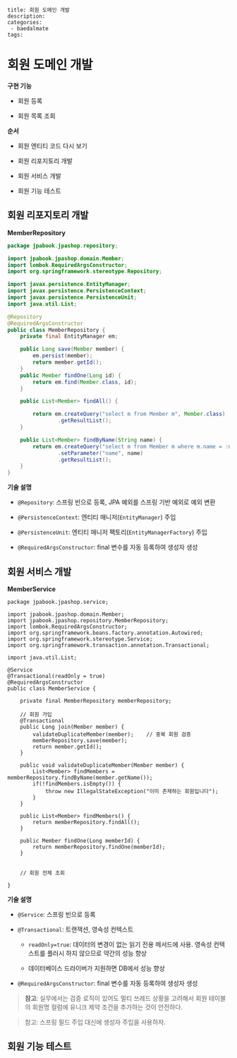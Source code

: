 ```
title: 회원 도메인 개발
description:
categories:
 - baedalmate
tags:
```

# 회원 도메인 개발

**구현 기능**

- 회원 등록

- 회원 목록 조회

**순서**

- 회원 엔티티 코드 다시 보기

- 회원 리포지토리 개발

- 회원 서비스 개발

- 회원 기능 테스트

## 회원 리포지토리 개발

**MemberRepository**

```java
package jpabook.jpashop.repository;

import jpabook.jpashop.domain.Member;
import lombok.RequiredArgsConstructor;
import org.springframework.stereotype.Repository;

import javax.persistence.EntityManager;
import javax.persistence.PersistenceContext;
import javax.persistence.PersistenceUnit;
import java.util.List;

@Repository
@RequiredArgsConstructor
public class MemberRepository {
    private final EntityManager em;

    public Long save(Member member) {
        em.persist(member);
        return member.getId();
    }
    public Member findOne(Long id) {
        return em.find(Member.class, id);
    }

    public List<Member> findAll() {

        return em.createQuery("select m from Member m", Member.class)
                .getResultList();
    }

    public List<Member> findByName(String name) {
        return em.createQuery("select m from Member m where m.name = :name", Member.class)
                .setParameter("name", name)
                .getResultList();
    }
}
```

**기술 설명**

- `@Repository`: 스프링 빈으로 등록, JPA 예외를 스프링 기반 예외로 예외 변환

- `@PersistenceContext`: 엔티티 매니저(`EntityManager`) 주입

- `@PersistenceUnit`: 엔티티 매니저 팩토리(`EntityManagerFactory`) 주입

- `@RequiredArgsConstructor`: final 변수를 자동 등록하여 생성자 생성

## 회원 서비스 개발

**MemberService**

```
package jpabook.jpashop.service;

import jpabook.jpashop.domain.Member;
import jpabook.jpashop.repository.MemberRepository;
import lombok.RequiredArgsConstructor;
import org.springframework.beans.factory.annotation.Autowired;
import org.springframework.stereotype.Service;
import org.springframework.transaction.annotation.Transactional;

import java.util.List;

@Service
@Transactional(readOnly = true)
@RequiredArgsConstructor
public class MemberService {

    private final MemberRepository memberRepository;

    // 회원 가입
    @Transactional
    public Long join(Member member) {
        validateDuplicateMember(member);    // 중복 회원 검증
        memberRepository.save(member);
        return member.getId();
    }

    public void validateDuplicateMember(Member member) {
        List<Member> findMembers = memberRepository.findByName(member.getName());
        if(!findMembers.isEmpty()) {
            throw new IllegalStateException("이미 존재하는 회원입니다");
        }
    }

    public List<Member> findMembers() {
        return memberRepository.findAll();
    }

    public Member findOne(Long memberId) {
        return memberRepository.findOne(memberId);
    }


    // 회원 전체 조회

}

```

**기술 설명**

- `@Service`: 스프링 빈으로 등록

- `@Transactional`: 트랜잭션, 영속성 컨텍스트
  
  - `readOnly=true`: 데이터의 변경이 없는 읽기 전용 메서드에 사용. 영속성 컨텍스트를 플러시 하지 않으므로 약간의 성능 향상
  
  - 데이터베이스 드라이버가 지원하면 DB에서 성능 향상

- `@RequiredArgsConstructor`: final 변수를 자동 등록하여 생성자 생성

> **참고**: 실무에서는 검증 로직이 있어도 멀티 쓰레드 상황을 고려해서 회원 테이블의 회원명 컬럼에 유니크 제약 조건을 추가하는 것이 안전하다.

> 참고: 스프링 필드 주입 대신에 생성자 주입을 사용하자.

## 회원 기능 테스트
